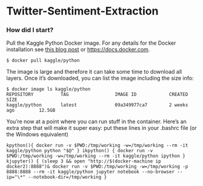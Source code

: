 # Twitter-Sentiment-Extraction

### How did I start?

Pull the Kaggle Python Docker image. For any details for the Docker installation see [this blog post](http://blog.kaggle.com/2016/02/05/how-to-get-started-with-data-science-in-containers/) or https://docs.docker.com.

```
$ docker pull kaggle/python  
```

The image is large and therefore it can take some time to download all layers. Once it’s downloaded, you can list the image including the size info: 
```
$ docker image ls kaggle/python
REPOSITORY          TAG                 IMAGE ID            CREATED             SIZE
kaggle/python       latest              09a349977ca7        2 weeks ago         12.5GB
```
You’re now at a point where you can run stuff in the container. Here’s an extra step that will make it super easy: put these lines in your .bashrc file (or the Windows equivalent)
```
kpython(){ docker run -v $PWD:/tmp/working -w=/tmp/working --rm -it kaggle/python python "$@" } ikpython() { docker run -v $PWD:/tmp/working -w=/tmp/working --rm -it kaggle/python ipython } kjupyter() { (sleep 3 && open "http://$(docker-machine ip docker2):8888")& docker run -v $PWD:/tmp/working -w=/tmp/working -p 8888:8888 --rm -it kaggle/python jupyter notebook --no-browser --ip="\*" --notebook-dir=/tmp/working }
```


